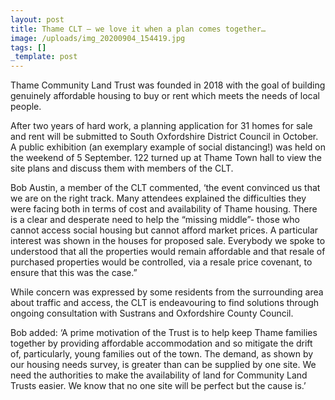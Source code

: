 ```yaml
---
layout: post
title: Thame CLT – we love it when a plan comes together…
image: /uploads/img_20200904_154419.jpg
tags: []
_template: post
---
```


Thame Community Land Trust was founded in 2018 with the goal of building genuinely affordable housing to buy or rent which meets the needs of local people.

After two years of hard work, a planning application for 31 homes for sale and rent will be submitted to South Oxfordshire District Council in October. A public exhibition (an exemplary example of social distancing!) was held on the weekend of 5 September. 122 turned up at Thame Town hall to view the site plans and discuss them with members of the CLT.

Bob Austin, a member of the CLT commented, ‘the event convinced us that we are on the right track. Many attendees explained the difficulties they were facing both in terms of cost and availability of Thame housing. There is a clear and desperate need to help the “missing middle”- those who cannot access social housing but cannot afford market prices. A particular interest was shown in the houses for proposed sale. Everybody we spoke to understood that all the properties would remain affordable and that resale of purchased properties would be controlled, via a resale price covenant, to ensure that this was the case.”

While concern was expressed by some residents from the surrounding area about traffic and access, the CLT is endeavouring to find solutions through ongoing consultation with Sustrans and Oxfordshire County Council.

Bob added: ‘A prime motivation of the Trust is to help keep Thame families together by providing affordable accommodation and so mitigate the drift of, particularly, young families out of the town. The demand, as shown by our housing needs survey, is greater than can be supplied by one site. We need the authorities to make the availability of land for Community Land Trusts easier. We know that no one site will be perfect but the cause is.’
